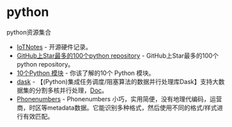 # python
python资源集合




* [IoTNotes](http://ideatouch.github.io/IoTNotes/) - 开源硬件记录。
* [GitHub上Star最多的100个python repository](http://www.jianshu.com/p/110f2a221096) - GitHub上Star最多的100个python repository。
* [10个Python 模块](http://www.imooc.com/article/1138) - 你该了解的10个 Python 模块。
* [dask](https://github.com/ContinuumIO/dask) - 【(Python)集成任务调度/阻塞算法的数据并行处理库Dask】支持大数据集的分割多核并行处理，[Doc](http://dask.pydata.org/en/latest/)。 
* [Phonenumbers](https://pypi.python.org/pypi/phonenumberslite/7.0.2) - Phonenumbers 小巧，实用简便，没有地理代编码，运营商，时区等metadata数据。它能识别多种格式，然后使用不同的格式/样式进行有效匹配。

